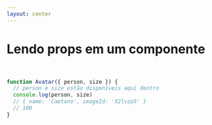 ```yaml
---
layout: center
---
```


# Lendo props em um componente

<br />

```jsx
function Avatar({ person, size }) {
  // person e size estão disponíveis aqui dentro
  console.log(person, size)
  // { name: 'Caetano', imageId: 'X2lvzp5' }
  // 100
}
```

<style>
code {
  @apply text-xl !important;
}
</style>
